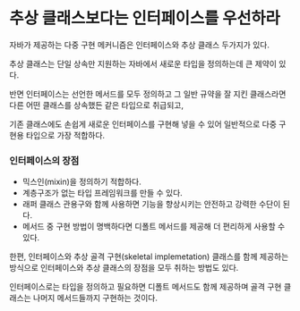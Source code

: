 # 추상 클래스보다는 인터페이스를 우선하라

자바가 제공하는 다중 구현 메커니즘은 인터페이스와 추상 클래스 두가지가 있다.

추상 클래스는 단일 상속만 지원하는 자바에서 새로운 타입을 정의하는데 큰 제약이 있다.

반면 인터페이스는 선언한 메서드를 모두 정의하고 그 일반 규약을 잘 지킨 클래스라면 다른 어떤 클래스를 상속했든 같은 타입으로 취급되고, 

기존 클래스에도 손쉽게 새로운 인터페이스를 구현해 넣을 수 있어 일반적으로 다중 구현용 타입으로 가장 적합하다.

### 인터페이스의 장점
- 믹스인(mixin)을 정의하기 적합하다.
- 계층구조가 없는 타입 프레임워크를 만들 수 있다.
- 래퍼 클래스 관용구와 함께 사용하면 기능을 향상시키는 안전하고 강력한 수단이 된다.
- 메서드 중 구현 방법이 명백하다면 디폴트 메서드를 제공해 더 편리하게 사용할 수 있다.

한편, 인터페이스와 추상 골격 구현(skeletal implemetation) 클래스를 함께 제공하는 방식으로 인터페이스와 추상 클래스의 장점을 모두 취하는 방법도 있다.

인터페이스로는 타입을 정의하고 필요하면 디폴트 메서드도 함께 제공하며 골격 구현 클래스는 나머지 메서드들까지 구현하는 것이다.

